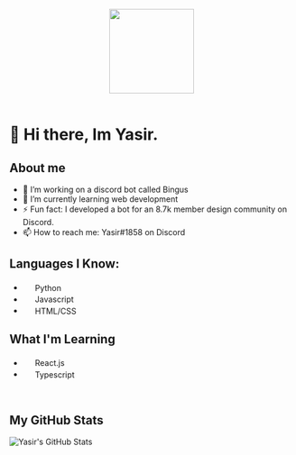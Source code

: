 <div align="center">
    <br>
    <img src=https://cdn.discordapp.com/attachments/818586274293612565/868841121441275944/mdyasir_transparent_cropped.png style="height: 150px;" />
    <br><br>
</div>

# 👋 Hi there, Im Yasir.

## About me

- 🔭 I’m working on a discord bot called Bingus
- 🌱 I’m currently learning web development
- ⚡ Fun fact: I developed a bot for an 8.7k member design community on Discord.
- 📫 How to reach me: Yasir#1858 on Discord

## Languages I Know:

- <img src="https://upload.wikimedia.org/wikipedia/commons/c/c3/Python-logo-notext.svg" height="17.5px"/> Python
-  <img src="https://upload.wikimedia.org/wikipedia/commons/6/6a/JavaScript-logo.png"  height="17.5px" /> Javascript
- <img src="https://upload.wikimedia.org/wikipedia/commons/3/38/HTML5_Badge.svg"  height="17.5px" > HTML/CSS

## What I'm Learning

- <img src="https://upload.wikimedia.org/wikipedia/commons/4/47/React.svg"  height="17.5px"/> React.js
- <img src="https://upload.wikimedia.org/wikipedia/commons/4/4c/Typescript_logo_2020.svg"  height="17.5px" /> Typescript

<br>

## My GitHub Stats

![Yasir's GitHub Stats](https://github-readme-stats.vercel.app/api?username=mdxyasir&hide=contribs&title_color=ee433b&text_color=D8DEE9&show_icons=true&bg_color=00000000&hide_border=true&icon_color=ee433b&count_private=true)
